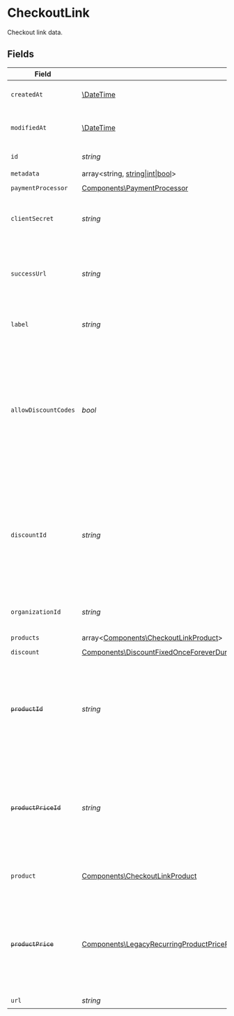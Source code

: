 # CheckoutLink

Checkout link data.


## Fields

| Field                                                                                                                                                                                                                                                                                                                | Type                                                                                                                                                                                                                                                                                                                 | Required                                                                                                                                                                                                                                                                                                             | Description                                                                                                                                                                                                                                                                                                          | Example                                                                                                                                                                                                                                                                                                              |
| -------------------------------------------------------------------------------------------------------------------------------------------------------------------------------------------------------------------------------------------------------------------------------------------------------------------- | -------------------------------------------------------------------------------------------------------------------------------------------------------------------------------------------------------------------------------------------------------------------------------------------------------------------- | -------------------------------------------------------------------------------------------------------------------------------------------------------------------------------------------------------------------------------------------------------------------------------------------------------------------- | -------------------------------------------------------------------------------------------------------------------------------------------------------------------------------------------------------------------------------------------------------------------------------------------------------------------- | -------------------------------------------------------------------------------------------------------------------------------------------------------------------------------------------------------------------------------------------------------------------------------------------------------------------- |
| `createdAt`                                                                                                                                                                                                                                                                                                          | [\DateTime](https://www.php.net/manual/en/class.datetime.php)                                                                                                                                                                                                                                                        | :heavy_check_mark:                                                                                                                                                                                                                                                                                                   | Creation timestamp of the object.                                                                                                                                                                                                                                                                                    |                                                                                                                                                                                                                                                                                                                      |
| `modifiedAt`                                                                                                                                                                                                                                                                                                         | [\DateTime](https://www.php.net/manual/en/class.datetime.php)                                                                                                                                                                                                                                                        | :heavy_check_mark:                                                                                                                                                                                                                                                                                                   | Last modification timestamp of the object.                                                                                                                                                                                                                                                                           |                                                                                                                                                                                                                                                                                                                      |
| `id`                                                                                                                                                                                                                                                                                                                 | *string*                                                                                                                                                                                                                                                                                                             | :heavy_check_mark:                                                                                                                                                                                                                                                                                                   | The ID of the object.                                                                                                                                                                                                                                                                                                |                                                                                                                                                                                                                                                                                                                      |
| `metadata`                                                                                                                                                                                                                                                                                                           | array<string, [string\|int\|bool](../../Models/Components/CheckoutLinkMetadata.md)>                                                                                                                                                                                                                                  | :heavy_check_mark:                                                                                                                                                                                                                                                                                                   | N/A                                                                                                                                                                                                                                                                                                                  |                                                                                                                                                                                                                                                                                                                      |
| `paymentProcessor`                                                                                                                                                                                                                                                                                                   | [Components\PaymentProcessor](../../Models/Components/PaymentProcessor.md)                                                                                                                                                                                                                                           | :heavy_check_mark:                                                                                                                                                                                                                                                                                                   | N/A                                                                                                                                                                                                                                                                                                                  |                                                                                                                                                                                                                                                                                                                      |
| `clientSecret`                                                                                                                                                                                                                                                                                                       | *string*                                                                                                                                                                                                                                                                                                             | :heavy_check_mark:                                                                                                                                                                                                                                                                                                   | Client secret used to access the checkout link.                                                                                                                                                                                                                                                                      |                                                                                                                                                                                                                                                                                                                      |
| `successUrl`                                                                                                                                                                                                                                                                                                         | *string*                                                                                                                                                                                                                                                                                                             | :heavy_check_mark:                                                                                                                                                                                                                                                                                                   | URL where the customer will be redirected after a successful payment.                                                                                                                                                                                                                                                |                                                                                                                                                                                                                                                                                                                      |
| `label`                                                                                                                                                                                                                                                                                                              | *string*                                                                                                                                                                                                                                                                                                             | :heavy_check_mark:                                                                                                                                                                                                                                                                                                   | Optional label to distinguish links internally                                                                                                                                                                                                                                                                       |                                                                                                                                                                                                                                                                                                                      |
| `allowDiscountCodes`                                                                                                                                                                                                                                                                                                 | *bool*                                                                                                                                                                                                                                                                                                               | :heavy_check_mark:                                                                                                                                                                                                                                                                                                   | Whether to allow the customer to apply discount codes. If you apply a discount through `discount_id`, it'll still be applied, but the customer won't be able to change it.                                                                                                                                           |                                                                                                                                                                                                                                                                                                                      |
| `discountId`                                                                                                                                                                                                                                                                                                         | *string*                                                                                                                                                                                                                                                                                                             | :heavy_check_mark:                                                                                                                                                                                                                                                                                                   | ID of the discount to apply to the checkout. If the discount is not applicable anymore when opening the checkout link, it'll be ignored.                                                                                                                                                                             |                                                                                                                                                                                                                                                                                                                      |
| `organizationId`                                                                                                                                                                                                                                                                                                     | *string*                                                                                                                                                                                                                                                                                                             | :heavy_check_mark:                                                                                                                                                                                                                                                                                                   | The organization ID.                                                                                                                                                                                                                                                                                                 | 1dbfc517-0bbf-4301-9ba8-555ca42b9737                                                                                                                                                                                                                                                                                 |
| `products`                                                                                                                                                                                                                                                                                                           | array<[Components\CheckoutLinkProduct](../../Models/Components/CheckoutLinkProduct.md)>                                                                                                                                                                                                                              | :heavy_check_mark:                                                                                                                                                                                                                                                                                                   | N/A                                                                                                                                                                                                                                                                                                                  |                                                                                                                                                                                                                                                                                                                      |
| `discount`                                                                                                                                                                                                                                                                                                           | [Components\DiscountFixedOnceForeverDurationBase\|Components\DiscountFixedRepeatDurationBase\|Components\DiscountPercentageOnceForeverDurationBase\|Components\DiscountPercentageRepeatDurationBase](../../Models/Components/CheckoutLinkDiscount.md)                                                                | :heavy_check_mark:                                                                                                                                                                                                                                                                                                   | N/A                                                                                                                                                                                                                                                                                                                  |                                                                                                                                                                                                                                                                                                                      |
| ~~`productId`~~                                                                                                                                                                                                                                                                                                      | *string*                                                                                                                                                                                                                                                                                                             | :heavy_check_mark:                                                                                                                                                                                                                                                                                                   | : warning: ** DEPRECATED **: This will be removed in a future release, please migrate away from it as soon as possible.                                                                                                                                                                                              |                                                                                                                                                                                                                                                                                                                      |
| ~~`productPriceId`~~                                                                                                                                                                                                                                                                                                 | *string*                                                                                                                                                                                                                                                                                                             | :heavy_check_mark:                                                                                                                                                                                                                                                                                                   | : warning: ** DEPRECATED **: This will be removed in a future release, please migrate away from it as soon as possible.                                                                                                                                                                                              |                                                                                                                                                                                                                                                                                                                      |
| `product`                                                                                                                                                                                                                                                                                                            | [Components\CheckoutLinkProduct](../../Models/Components/CheckoutLinkProduct.md)                                                                                                                                                                                                                                     | :heavy_check_mark:                                                                                                                                                                                                                                                                                                   | Product data for a checkout link.                                                                                                                                                                                                                                                                                    |                                                                                                                                                                                                                                                                                                                      |
| ~~`productPrice`~~                                                                                                                                                                                                                                                                                                   | [Components\LegacyRecurringProductPriceFixed\|Components\LegacyRecurringProductPriceCustom\|Components\LegacyRecurringProductPriceFree\|Components\ProductPriceFixed\|Components\ProductPriceCustom\|Components\ProductPriceFree\|Components\ProductPriceMeteredUnit](../../Models/Components/CheckoutLinkProductPrice.md) | :heavy_check_mark:                                                                                                                                                                                                                                                                                                   | : warning: ** DEPRECATED **: This will be removed in a future release, please migrate away from it as soon as possible.                                                                                                                                                                                              |                                                                                                                                                                                                                                                                                                                      |
| `url`                                                                                                                                                                                                                                                                                                                | *string*                                                                                                                                                                                                                                                                                                             | :heavy_check_mark:                                                                                                                                                                                                                                                                                                   | N/A                                                                                                                                                                                                                                                                                                                  |                                                                                                                                                                                                                                                                                                                      |